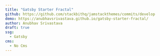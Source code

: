 ```yaml
---
title: "Gatsby Starter Fractal"
github: https://github.com/stackbithq/jamstackthemes/commits/develop
demo: https://anubhavsrivastava.github.io/gatsby-starter-fractal/
author: Anubhav Srivastava
draft: true
ssg:
  - Gatsby
cms:
  - No Cms
---
```

